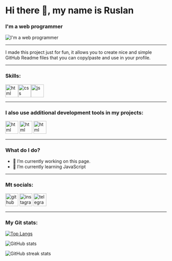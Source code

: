 # Hi there 👋, my name is Ruslan
### I'm a web programmer
![I'm a web programmer](https://miro.medium.com/max/1400/0*-u0b7K0Q6zfBcQqT.gif)
___
I made this project just for fun, it allows you to create nice and simple GitHub Readme files that you can copy/paste and use in your profile.
___
### Skills:

<img src='assets/html.png' alt='html' height='40'><img src='assets/css-3.png' alt='css' height='40'><img src='assets/js.png' alt='js' height='40'>
___

### I also use additional development tools in my projects:

<img src='https://logos-download.com/wp-content/uploads/2018/05/Gulp_logo_cube-450x450.png' alt='html' height='40'>
<img src='assets/node-js.png' alt='html' height='40'>
<img src='assets/figma.png' alt='html' height='40'>


___

### What do I do?

- 🔭 I’m currently working on this page. 
- 🌱 I’m currently learning JavaScript 

___
### Mt socials:
[<img src='https://cdn.jsdelivr.net/npm/simple-icons@3.0.1/icons/github.svg' alt='github' height='40'>](https://github.com/Dorkads)  [<img src='https://cdn.jsdelivr.net/npm/simple-icons@3.0.1/icons/instagram.svg' alt='instagram' height='40'>](https://www.instagram.com/rutibais/)  [<img src='https://cdn.jsdelivr.net/npm/simple-icons@3.0.1/icons/telegram.svg' alt='telegram' height='40'>](https://t.me/rutibais)  
___

### My Git stats:
[![Top Langs](https://github-readme-stats.vercel.app/api/top-langs/?username=Dorkads)](https://github.com/anuraghazra/github-readme-stats)

![GitHub stats](https://github-readme-stats.vercel.app/api?username=Dorkads&show_icons=true)  

![GitHub streak stats](https://streak-stats.demolab.com/?user=Dorkads)  

